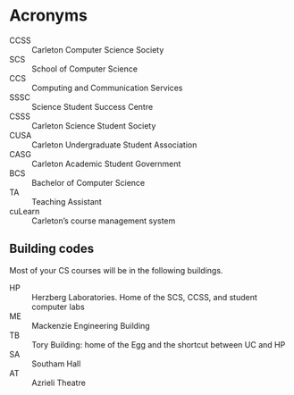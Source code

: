 
<h1>Acronyms</h1>

<dl>
 <dt>CCSS</dt>
 <dd>Carleton Computer Science Society</dd>

 <dt>SCS</dt>
 <dd>School of Computer Science</dd>

 <dt>CCS</dt>
 <dd>Computing and Communication Services</dd>

 <dt>SSSC</dt>
 <dd>Science Student Success Centre </dd>

 <dt>CSSS</dt>
 <dd>Carleton Science Student Society </dd>

 <dt>CUSA</dt>
 <dd>Carleton Undergraduate Student Association</dd>


 <dt>CASG</dt>
 <dd>Carleton Academic Student Government</dd>

 <dt>BCS</dt>
 <dd>Bachelor of Computer Science</dd>

 <dt>TA</dt>
 <dd>Teaching Assistant</dd>

  <dt>cuLearn</dt>
  <dd>Carleton’s course management system</dd>
</dl>


<h2>Building codes</h2>
Most of your CS courses will be in the following buildings.

<dl>
 <dt>HP</dt>
 <dd>Herzberg Laboratories.  Home of the SCS, CCSS, and student computer labs</dd>

 <dt>ME</dt>
 <dd>Mackenzie Engineering Building</dd>

 <dt>TB</dt>
 <dd>Tory Building: home of the Egg and the shortcut between UC and HP</dd>

 <dt>SA</dt>
 <dd>Southam Hall</dd>

 <dt>AT</dt>
 <dd>Azrieli Theatre</dd>
</dl>
